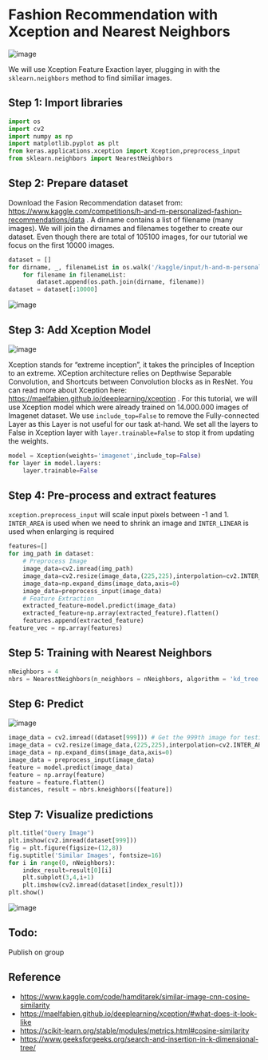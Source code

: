 # Fashion Recommendation with Xception and Nearest Neighbors

![image](https://github.com/hughiephan/DPL/assets/16631121/41645366-fed7-4162-aea8-a92ea935c4ac)

We will use Xception Feature Exaction layer, plugging in with the `sklearn.neighbors` method to find similiar images. 

## Step 1: Import libraries
```python
import os
import cv2
import numpy as np
import matplotlib.pyplot as plt
from keras.applications.xception import Xception,preprocess_input
from sklearn.neighbors import NearestNeighbors
```

## Step 2: Prepare dataset
Download the Fasion Recommendation dataset from: https://www.kaggle.com/competitions/h-and-m-personalized-fashion-recommendations/data . A dirname contains a list of filename (many images). We will join the dirnames and filenames together to create our dataset. Even though there are total of 105100 images, for our tutorial we focus on the first 10000 images.

```python
dataset = []
for dirname, _, filenameList in os.walk('/kaggle/input/h-and-m-personalized-fashion-recommendations/images'):
    for filename in filenameList:
        dataset.append(os.path.join(dirname, filename))
dataset = dataset[:10000]
```

![image](https://github.com/hughiephan/DPL/assets/16631121/6fdf8065-63a8-441d-aa48-658bfd8c5f0f)

## Step 3: Add Xception Model

![image](https://github.com/hughiephan/DPL/assets/16631121/625bda7a-5b44-47ad-b801-1f60f6251830)

Xception stands for “extreme inception”, it takes the principles of Inception to an extreme. XCeption architecture relies on Depthwise Separable Convolution, and Shortcuts between Convolution blocks as in ResNet. You can read more about Xception here: https://maelfabien.github.io/deeplearning/xception . For this tutorial, we will use Xception model which were already trained on 14.000.000 images of Imagenet dataset. We use `include_top=False` to remove the Fully-connected Layer as this Layer is not useful for our task at-hand. We set all the layers to False in Xception layer with `layer.trainable=False` to stop it from updating the weights.

```python
model = Xception(weights='imagenet',include_top=False)
for layer in model.layers:
    layer.trainable=False
```

## Step 4: Pre-process and extract features
`xception.preprocess_input` will scale input pixels between -1 and 1.  `INTER_AREA` is used when we need to shrink an image and `INTER_LINEAR` is used when enlarging is required

```python
features=[]
for img_path in dataset:
    # Preprocess Image
    image_data=cv2.imread(img_path)
    image_data=cv2.resize(image_data,(225,225),interpolation=cv2.INTER_AREA)  
    image_data=np.expand_dims(image_data,axis=0)
    image_data=preprocess_input(image_data)
    # Feature Extraction
    extracted_feature=model.predict(image_data)
    extracted_feature=np.array(extracted_feature).flatten()
    features.append(extracted_feature)
feature_vec = np.array(features)
```

## Step 5: Training with Nearest Neighbors
```python
nNeighbors = 4
nbrs = NearestNeighbors(n_neighbors = nNeighbors, algorithm = 'kd_tree').fit(feature_vec)
```

## Step 6: Predict

![image](https://github.com/hughiephan/DPL/assets/16631121/9e275165-fe81-4bd7-957f-a1c112b8cd4a)

```python
image_data = cv2.imread((dataset[999])) # Get the 999th image for testing
image_data = cv2.resize(image_data,(225,225),interpolation=cv2.INTER_AREA)  
image_data = np.expand_dims(image_data,axis=0)
image_data = preprocess_input(image_data)
feature = model.predict(image_data)
feature = np.array(feature)
feature = feature.flatten()
distances, result = nbrs.kneighbors([feature])
```

## Step 7: Visualize predictions
```python
plt.title("Query Image")
plt.imshow(cv2.imread(dataset[999]))
fig = plt.figure(figsize=(12,8))
fig.suptitle('Similar Images', fontsize=16)
for i in range(0, nNeighbors):
    index_result=result[0][i]
    plt.subplot(3,4,i+1)
    plt.imshow(cv2.imread(dataset[index_result]))
plt.show()
```

![image](https://github.com/hughiephan/DPL/assets/16631121/db6c2f5d-71f2-4842-b28d-12ffe1dc8a62)

## Todo: 

Publish on group

## Reference
- https://www.kaggle.com/code/hamditarek/similar-image-cnn-cosine-similarity
- https://maelfabien.github.io/deeplearning/xception/#what-does-it-look-like
- https://scikit-learn.org/stable/modules/metrics.html#cosine-similarity
- https://www.geeksforgeeks.org/search-and-insertion-in-k-dimensional-tree/
